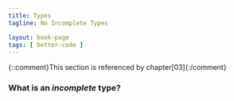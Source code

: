 ```yaml
---
title: Types
tagline: No Incomplete Types

layout: book-page
tags: [ better-code ]
---
```


{::comment}This section is referenced by chapter[03]{:/comment}

### What is an _incomplete_ type?
